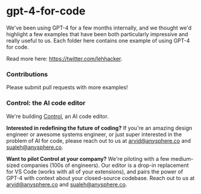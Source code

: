 # gpt-4-for-code

We've been using GPT-4 for a few months internally, and we thought we'd highlight a few examples that have been both particularly impressive and really useful to us. Each folder here contains one example of using GPT-4 for code.

Read more here: https://twitter.com/lehhacker.

### Contributions

Please submit pull requests with more examples!


### Control: the AI code editor

We're building [Control](https://control.dev/), an AI code editor.

**Interested in redefining the future of coding?** If you're an amazing design engineer or awesome systems engineer, or just super interested in the problem of AI for code, please reach out to us at arvid@anysphere.co and sualeh@anysphere.co.

**Want to pilot Control at your company?** We're piloting with a few medium-sized companies (100s of engineers). Our editor is a drop-in replacement for VS Code (works with all of your extensions), and pairs the power of GPT-4 with context about your closed-source codebase. Reach out to us at arvid@anysphere.co and sualeh@anysphere.co.
